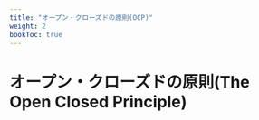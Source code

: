 ```yaml
---
title: "オープン・クローズドの原則(OCP)"
weight: 2
bookToc: true
---
```


# オープン・クローズドの原則(The Open Closed Principle)